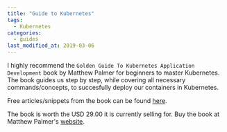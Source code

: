 ```yaml
---
title: "Guide to Kubernetes"
tags: 
  - Kubernetes
categories:
  - guides
last_modified_at: 2019-03-06    
---
```


I highly recommend the `Golden Guide To Kubernetes Application Development` book by Matthew Palmer for beginners to master Kubernetes. The book guides us step by step, while covering all necessary commands/concepts, to succesfully deploy our containers in Kubernetes.    

Free articles/snippets from the book can be found [here](https://matthewpalmer.net/kubernetes-app-developer/#free-chapter).

The book is worth the USD 29.00 it is currently selling for. Buy the book at Matthew Palmer's [website](https://matthewpalmer.net/kubernetes-app-developer/).